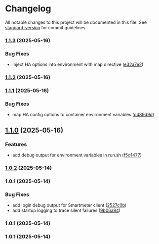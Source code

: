 # Changelog

All notable changes to this project will be documented in this file. See [standard-version](https://github.com/conventional-changelog/standard-version) for commit guidelines.

### [1.1.3](https://github.com/ZakiZtraki/homeassistant-addon-wnsm-sync/compare/v1.1.2...v1.1.3) (2025-05-16)


### Bug Fixes

* inject HA options into environment with map directive ([e32a7e2](https://github.com/ZakiZtraki/homeassistant-addon-wnsm-sync/commit/e32a7e23d28e87cb118dcd92c1477275527c3b72))

### [1.1.2](https://github.com/ZakiZtraki/homeassistant-addon-wnsm-sync/compare/v1.1.1...v1.1.2) (2025-05-16)

### [1.1.1](https://github.com/ZakiZtraki/homeassistant-addon-wnsm-sync/compare/v1.1.0...v1.1.1) (2025-05-16)


### Bug Fixes

* map HA config options to container environment variables ([c489d9d](https://github.com/ZakiZtraki/homeassistant-addon-wnsm-sync/commit/c489d9d2716633db89e5dabf1edb95c62ae0999a))

## [1.1.0](https://github.com/ZakiZtraki/homeassistant-addon-wnsm-sync/compare/v1.0.3...v1.1.0) (2025-05-16)


### Features

* add debug output for environment variables in run.sh ([f5d1477](https://github.com/ZakiZtraki/homeassistant-addon-wnsm-sync/commit/f5d14770555a3e3ab5b3b6ff71332450579a649e))

### [1.0.2](https://github.com/ZakiZtraki/homeassistant-addon-wnsm-sync/compare/v1.0.1...v1.0.2) (2025-05-14)

### 1.0.1 (2025-05-14)


### Bug Fixes

* add login debug output for Smartmeter client ([2527c0b](https://github.com/ZakiZtraki/homeassistant-addon-wnsm-sync/commit/2527c0bbe0fdc639f8c2cd4580cb3ff500f35aba))
* add startup logging to trace silent failures ([9b06a84](https://github.com/ZakiZtraki/homeassistant-addon-wnsm-sync/commit/9b06a848852b554bf496fcf33a4a6a323c40eb3f))

### 1.0.1 (2025-05-14)

### 1.0.1 (2025-05-14)
